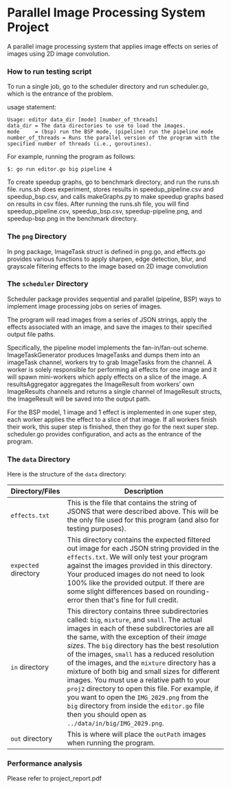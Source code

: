# Parallel Image Processing System Project

A parallel image processing system that applies image effects on series of images using 2D image convolution.

### How to run testing script
To run a single job, go to the scheduler directory and run scheduler.go, which is the entrance of the problem.

usage statement:

    Usage: editor data_dir [mode] [number_of_threads]
    data_dir = The data directories to use to load the images.
    mode     = (bsp) run the BSP mode, (pipeline) run the pipeline mode
    number_of_threads = Runs the parallel version of the program with the specified number of threads (i.e., goroutines).

For example, running the program as follows:

    $: go run editor.go big pipeline 4

To create speedup graphs, go to benchmark directory, and run the runs.sh file. runs.sh does experiment, stores results in speedup_pipeline.csv and speedup_bsp.csv, and calls makeGraphs.py to make speedup graphs based on results in csv files. After running the runs.sh file, you will find speedup_pipeline.csv, speedup_bsp.csv, speedup-pipeline.png, and speedup-bsp.png in the benchmark directory.

### The `png` Directory
In png package, ImageTask struct is defined in png.go, and effects.go provides various functions to apply sharpen, edge detection, blur, and grayscale filtering effects to the image based on 2D image convolution

### The `scheduler` Directory
Scheduler package provides sequential and parallel (pipeline, BSP) ways to implement image processing jobs on series of images. 

The program will read images from a series of JSON strings, apply the effects associated with an image, and save the images to their specified output file paths. 

Specifically, the pipeline model implements the fan-in/fan-out scheme. ImageTaskGenerator produces ImageTasks and dumps them into an imageTask channel, workers try to grab ImageTasks from the channel. A worker is solely responsible for performing all effects for one image and it will spawn mini-workers which apply effects on a slice of the image. A resultsAggregator aggregates the ImageResult from workers’ own ImageResults channels and returns a single channel of ImageResult structs, the ImageResult will be saved into the output path. 

For the BSP model, 1 image and 1 effect is implemented in one super step, each worker applies the effect to a slice of that image. If all workers finish their work, this super step is finished, then they go for the next super step. scheduler.go provides configuration, and acts as the entrance of the program.

### The `data` Directory

Here is the structure of the `data` directory:

| Directory/Files | Description  |
|-----------------|--------------|
| ``effects.txt`` |  This is the file that contains the string of JSONS that were described above. This will be the only file used for this program (and also for testing purposes).|
|  ``expected`` directory | This directory contains the expected filtered out image for each JSON string provided in the ``effects.txt``. We will only test your program against the images provided in this directory. Your  produced images do not need to look 100% like the provided output. If there are some slight differences based on rounding-error then that's fine for full credit. |
|  ``in`` directory | This directory contains three subdirectories called: ``big``, ``mixture``, and ``small``. The actual images in each of these subdirectories are all the same, with the exception of their *image sizes*. The ``big`` directory has the best resolution of the images, ``small`` has a reduced resolution of the images, and the ``mixture`` directory has a mixture of both big and small sizes for different images. You must use a relative path to your ``proj2`` directory to open this file. For example, if you want to open the ``IMG_2029.png`` from the ``big`` directory from inside the ``editor.go`` file then you should open as ``../data/in/big/IMG_2029.png``. |
| ``out`` directory | This is where will place the ``outPath`` images when running the program. |

### Performance analysis
Please refer to project_report.pdf

